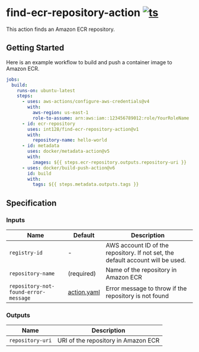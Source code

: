 # find-ecr-repository-action [![ts](https://github.com/int128/find-ecr-repository-action/actions/workflows/ts.yaml/badge.svg)](https://github.com/int128/find-ecr-repository-action/actions/workflows/ts.yaml)

This action finds an Amazon ECR repository.

## Getting Started

Here is an example workflow to build and push a container image to Amazon ECR.

```yaml
jobs:
  build:
    runs-on: ubuntu-latest
    steps:
      - uses: aws-actions/configure-aws-credentials@v4
        with:
          aws-region: us-east-1
          role-to-assume: arn:aws:iam::123456789012:role/YourRoleName
      - id: ecr-repository
        uses: int128/find-ecr-repository-action@v1
        with:
          repository-name: hello-world
      - id: metadata
        uses: docker/metadata-action@v5
        with:
          images: ${{ steps.ecr-repository.outputs.repository-uri }}
      - uses: docker/build-push-action@v6
        id: build
        with:
          tags: ${{ steps.metadata.outputs.tags }}
```

## Specification

### Inputs

| Name                                 | Default                    | Description                                                                     |
| ------------------------------------ | -------------------------- | ------------------------------------------------------------------------------- |
| `registry-id`                        | -                          | AWS account ID of the repository. If not set, the default account will be used. |
| `repository-name`                    | (required)                 | Name of the repository in Amazon ECR                                            |
| `repository-not-found-error-message` | [action.yaml](action.yaml) | Error message to throw if the repository is not found                           |

### Outputs

| Name             | Description                         |
| ---------------- | ----------------------------------- |
| `repository-uri` | URI of the repository in Amazon ECR |

